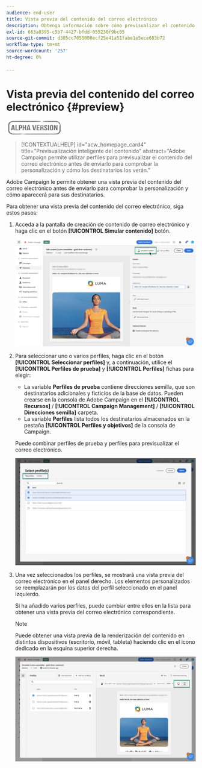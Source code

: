 ```yaml
---
audience: end-user
title: Vista previa del contenido del correo electrónico
description: Obtenga información sobre cómo previsualizar el contenido del correo electrónico con la interfaz de usuario web de Campaign
exl-id: 663a8395-c5b7-4427-bfdd-055230f9bc05
source-git-commit: d305cc7055008ecf25e41a51fabe1e5ece683b72
workflow-type: tm+mt
source-wordcount: '257'
ht-degree: 0%

---
```


# Vista previa del contenido del correo electrónico {#preview}

![](../assets/do-not-localize/badge.png)

>[!CONTEXTUALHELP]
>id="acw_homepage_card4"
>title="Previsualización inteligente del contenido"
>abstract="Adobe Campaign permite utilizar perfiles para previsualizar el contenido del correo electrónico antes de enviarlo para comprobar la personalización y cómo los destinatarios los verán."

Adobe Campaign le permite obtener una vista previa del contenido del correo electrónico antes de enviarlo para comprobar la personalización y cómo aparecerá para sus destinatarios.

Para obtener una vista previa del contenido del correo electrónico, siga estos pasos:

1. Acceda a la pantalla de creación de contenido de correo electrónico y haga clic en el botón **[!UICONTROL Simular contenido]** botón.

   ![](assets/simulate.png)

1. Para seleccionar uno o varios perfiles, haga clic en el botón **[!UICONTROL Seleccionar perfiles]** y, a continuación, utilice el **[!UICONTROL Perfiles de prueba]** y **[!UICONTROL Perfiles]** fichas para elegir:

   * La variable **Perfiles de prueba** contiene direcciones semilla, que son destinatarios adicionales y ficticios de la base de datos. Pueden crearse en la consola de Adobe Campaign en el **[!UICONTROL Recursos]** / **[!UICONTROL Campaign Management]** / **[!UICONTROL Direcciones semilla]** carpeta.
   * La variable **Perfiles** lista todos los destinatarios almacenados en la pestaña **[!UICONTROL Perfiles y objetivos]** de la consola de Campaign.

   Puede combinar perfiles de prueba y perfiles para previsualizar el correo electrónico.

   ![](assets/preview-profile.png)

1. Una vez seleccionados los perfiles, se mostrará una vista previa del correo electrónico en el panel derecho. Los elementos personalizados se reemplazarán por los datos del perfil seleccionado en el panel izquierdo.

   Si ha añadido varios perfiles, puede cambiar entre ellos en la lista para obtener una vista previa del correo electrónico correspondiente.

   >[!NOTE]
   >
   >Puede obtener una vista previa de la renderización del contenido en distintos dispositivos (escritorio, móvil, tableta) haciendo clic en el icono dedicado en la esquina superior derecha.

   ![](assets/preview.png)


